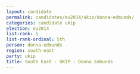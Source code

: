 ```yaml
---
layout: candidate
permalink: candidates/eu2014/ukip/donna-edmunds/
categories: candidate ukip
election: eu2014
list-rank: 5
list-rank-ordinal: 5th
person: donna-edmunds
region: south-east
party: ukip
title: South East - UKIP - Donna Edmunds
---
```

